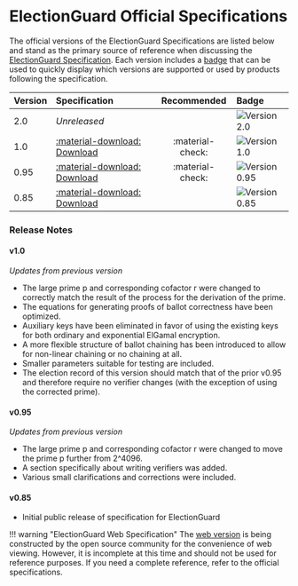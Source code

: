 # ElectionGuard Official Specifications 

The official versions of the ElectionGuard Specifications are listed below and stand as the primary source of reference when discussing the [ElectionGuard Specification]. Each version includes a [badge] that can be used to quickly display which versions are supported or used by products following the specification. 


Version | Specification                                  | Recommended      | Badge       
:------ |:-----------------------------------------------|:----------------:| :-----------
2.0     | _Unreleased_                                   |                  | ![Version 2.0][badge-2.0]
1.0     | [:material-download: Download][spec-1.0]       | :material-check: | ![Version 1.0][badge-1.0]
0.95    | [:material-download: Download][spec-0.95]      | :material-check: | ![Version 0.95][badge-0.95]
0.85    | [:material-download: Download][spec-0.85]      |                  | ![Version 0.85][badge-0.85]


### Release Notes

#### v1.0

_Updates from previous version_

- The large prime p and corresponding cofactor r were changed to correctly match the result of the process for the derivation of the prime.
- The equations for generating proofs of ballot correctness have been optimized.
- Auxiliary keys have been eliminated in favor of using the existing keys for both ordinary and exponential ElGamal encryption.
- A more flexible structure of ballot chaining has been introduced to allow for non-linear chaining or no chaining at all.
- Smaller parameters suitable for testing are included.
- The election record of this version should match that of the prior v0.95 and therefore require no verifier changes (with the exception of using the corrected prime).

#### v0.95

_Updates from previous version_

- The large prime p and corresponding cofactor r were changed to move the prime p further from 2^4096.
- A section specifically about writing verifiers was added.
- Various small clarifications and corrections were included.
 

#### v0.85

- Initial public release of specification for ElectionGuard

!!! warning "ElectionGuard Web Specification"
    The [web version] is being constructed by the open source community for the convenience of web viewing. However, it is incomplete at this time and should not be used for reference purposes. If you need a complete reference, refer to the official specifications.



<!-- Links -->
[ElectionGuard Specification]: ../overview/Glossary/#electionguard-specification
[badge]: ../develop/Badges/
[web version]: ./web/1_Overview.md

[badge-2.0]: https://img.shields.io/badge/🗳%20ElectionGuard%20Specification-v2.0-yellow

[badge-1.0]: https://img.shields.io/badge/🗳%20ElectionGuard%20Specification-v1.0-green
[spec-1.0]: https://github.com/microsoft/electionguard/releases/download/v1.0/EG_spec_v1_0.pdf "Election Guard Specification 1.0"

[badge-0.95]: https://img.shields.io/badge/🗳%20ElectionGuard%20Specification-v0.95-green
[spec-0.95]: https://github.com/microsoft/electionguard/releases/download/v0.95.0/EG_spec_v0_95.pdf "Election Guard Specification 0.95"

[badge-0.85]: https://img.shields.io/badge/🗳%20ElectionGuard%20Specification-v0.85-green
[spec-0.85]: https://github.com/microsoft/electionguard/releases/download/v0.85.0/EG_spec_V0_85.pdf "Election Guard Specification 0.85"

